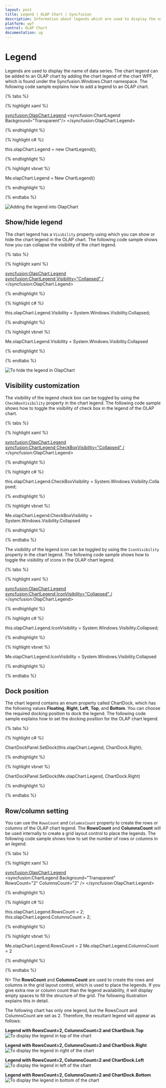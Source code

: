 ```yaml
---
layout: post
title: Legend | OLAP Chart | Syncfusion
description: Information about legends which are used to display the name of data series defined in OLAP Chart control.
platform: wpf
control: OLAP Chart
documentation: ug
---
```


# Legend

Legends are used to display the name of data series. The chart legend can be added to an OLAP chart by adding the chart legend of the chart WPF, which is found under the Syncfusion.Windows.Chart namespace. The following code sample explains how to add a legend to an OLAP chart.

{% tabs %}

{% highlight xaml %}

<syncfusion:OlapChart.Legend>
     <syncfusion:ChartLegend Background="Transparent"/>
</syncfusion:OlapChart.Legend>

{% endhighlight %}

{% highlight c# %}

this.olapChart.Legend = new ChartLegend();

{% endhighlight %}

{% highlight vbnet %}

Me.olapChart.Legend = New ChartLegend()

{% endhighlight %}

{% endtabs %}

![Adding the legend into OlapChart](Legend_images/Legend_img1.png)

## Show/hide legend

The chart legend has a `Visibility` property using which you can show or hide the chart legend in the OLAP chart. The following code sample shows how you can collapse the visibility of the chart legend.

{% tabs %}

{% highlight xaml %}

<syncfusion:OlapChart.Legend>
     <syncfusion:ChartLegend Visibility="Collapsed" />
</syncfusion:OlapChart.Legend>

{% endhighlight %}
 
{% highlight c# %}

this.olapChart.Legend.Visibility = System.Windows.Visibility.Collapsed;

{% endhighlight %}

{% highlight vbnet %}

Me.olapChart.Legend.Visibility = System.Windows.Visibility.Collapsed

{% endhighlight %}

{% endtabs %}

![To hide the legend in OlapChart](Legend_images/Legend_img2.png)

## Visibility customization

The visibility of the legend check box can be toggled by using the `CheckBoxVisibility` property in the chart legend. The following code sample shows how to toggle the visibility of check box in the legend of the OLAP chart.

{% tabs %}

{% highlight xaml %}

<syncfusion:OlapChart.Legend>
     <syncfusion:ChartLegend CheckBoxVisibility="Collapsed" />
</syncfusion:OlapChart.Legend>

{% endhighlight %}

{% highlight c# %}

this.olapChart.Legend.CheckBoxVisibility = System.Windows.Visibility.Collapsed;

{% endhighlight %}

{% highlight vbnet %}

Me.olapChart.Legend.CheckBoxVisibility = System.Windows.Visibility.Collapsed

{% endhighlight %}

{% endtabs %}

The visibility of the legend icon can be toggled by using the `IconVisibility` property in the chart legend. The following code sample shows how to toggle the visibility of icons in the OLAP chart legend.

{% tabs %}

{% highlight xaml %}
    
<syncfusion:OlapChart.Legend>
     <syncfusion:ChartLegend IconVisibility="Collapsed" />
</syncfusion:OlapChart.Legend>

{% endhighlight %}

{% highlight c# %}

this.olapChart.Legend.IconVisibility = System.Windows.Visibility.Collapsed;

{% endhighlight %}

{% highlight vbnet %}

Me.olapChart.Legend.IconVisibility = System.Windows.Visibility.Collapsed

{% endhighlight %}

{% endtabs %}

## Dock position

The chart legend contains an enum property called ChartDock, which has the following values **Floating**, **Right**, **Left**, **Top**, and **Bottom**. You can choose the required docking position to dock the legend. The following code sample explains how to set the docking position for the OLAP chart legend.

{% tabs %}

{% highlight c# %}

ChartDockPanel.SetDock(this.olapChart.Legend, ChartDock.Right);

{% endhighlight %}

{% highlight vbnet %}

ChartDockPanel.SetDock(Me.olapChart.Legend, ChartDock.Right)

{% endhighlight %}

{% endtabs %}

## Row/column setting

You can use the `RowsCount` and `ColumnsCount` property to create the rows or columns of the OLAP chart legend. The **RowsCount** and **ColumnsCount** will be used internally to create a grid layout control to place the legends. The following code sample shows how to set the number of rows or columns in an legend.

{% tabs %}

{% highlight xaml %}

<syncfusion:OlapChart.Legend>
     <syncfusion:ChartLegend Background="Transparent" 
          RowsCount="2" ColumnsCount="2" />
</syncfusion:OlapChart.Legend>

{% endhighlight %}

{% highlight c# %}

this.olapChart.Legend.RowsCount = 2;
this.olapChart.Legend.ColumnsCount = 2;

{% endhighlight %}

{% highlight vbnet %}

Me.olapChart.Legend.RowsCount = 2
Me.olapChart.Legend.ColumnsCount = 2

{% endhighlight %}

{% endtabs %}

N> The **RowsCount** and **ColumnsCount** are used to create the rows and columns in the grid layout control, which is used to place the legends. If you give extra row or column count than the legend availability, it will display empty spaces to fill the structure of the grid. The following illustration explains this in detail.

The following chart has only one legend, but the RowsCount and ColumnsCount are set as 2. Therefore, the resultant legend will appear as follows:

**Legend with RowsCount=2, ColumnsCount=2 and ChartDock.Top**
![To display the legend in top of the chart](Legend_images/Legend_img3.png)
     
**Legend with RowsCount=2, ColumnsCount=2 and ChartDock.Right**
![To display the legend in right of the chart](Legend_images/Legend_img4.png)
   
**Legend with RowsCount=2, ColumnsCount=2 and ChartDock.Left**
![To display the legend in left of the chart](Legend_images/Legend_img5.png)
 
**Legend with RowsCount=2, ColumnsCount=2 and ChartDock.Bottom**
![To display the legend in bottom of the chart](Legend_images/Legend_img6.png)
   
